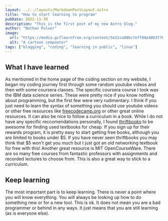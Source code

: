 ```yaml
---
layout: ../../layouts/MarkdownPostLayout.astro
title: "How to start learning to program"
pubDate: 2022-11-30
description: "This is the first post of my new Astro blog."
author: "Nathan Pulver"
image:
  url: "https://media.gcflearnfree.org/content/5e31ca08bc7eff08e4063776_01_29_2020/ProgrammingIllustration.png"
  alt: "A cartoon compooter"
tags: ["blogging", "coding", "learning in public", "linux"]
---
```


## What I have learned

As mentioned in the home page of the coding section on my website, I began my
coding journey first through some random youtube videos and then with some
coursera classes. The specific coursera course I took was the IBM data science
series. These were pretty nice if you know nothing about programming, but the
first few were very rudimentary. I think if you just need to learn the syntax of
something you should use youtube videos or other free resources like
[freecodecamp.org](https://www.freecodecamp.org) or other great online
resources. It can also be nice to follow a curriculum in a book. While I do not
have any specific reccomendations personally, I found
[thriftbooks](https://www.thriftbooks.com) to be awesome for finding used
textbooks for cheap. If you sign up for their rewards program, it is pretty easy
to start getting free books, although you are limited to books under $5. If you
have never seen thriftbooks you may think that $5 won't get you much but I just
got an old networking textbook for free with this! Another great resource is MIT
OpenCourseWare. There are so many free courses from fantastic professors with
assignments and recorded lectures to choose from. This is also a great way to
stick to a curriculum.

## Keep learning

The most important part is to keep learning. There is never a point where you
will know everything. You will always be looking up how to do something new or
for a new tool. This is ok. It does not mean you are a bad programmer or behind
in any ways. It just means that you are still learning (as is everyone else).
